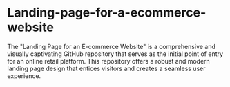 # Landing-page-for-a-ecommerce-website
The "Landing Page for an E-commerce Website" is a comprehensive and visually captivating GitHub repository that serves as the initial point of entry for an online retail platform. This repository offers a robust and modern landing page design that entices visitors and creates a seamless user experience.
